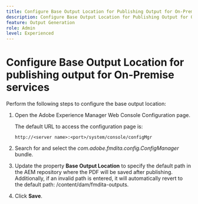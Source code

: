 ```yaml
---
title: Configure Base Output Location for Publishing Output for On-Premise services
description: Configure Base Output Location for Publishing Output for On-Premise services
feature: Output Generation
role: Admin
level: Experienced
---
```

# Configure Base Output Location for publishing output for On-Premise services

Perform the following steps to configure the base output location:

1.  Open the Adobe Experience Manager Web Console Configuration page.

    The default URL to access the configuration page is:

    ```http
    http://<server name>:<port>/system/console/configMgr
    ```

1.  Search for and select the *com.adobe.fmdita.config.ConfigManager* bundle.

1.  Update the property **Base Output Location** to specify the default path in the AEM repository where the PDF will be saved after publishing. Additionally, if an invalid path is entered, it will automatically revert to the default path: /content/dam/fmdita-outputs.

1.  Click **Save**.


